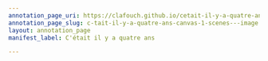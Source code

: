 ```yaml
---
annotation_page_uri: https://clafouch.github.io/cetait-il-y-a-quatre-ans/annotations/c-tait-il-y-a-quatre-ans-canvas-1-scenes---image.json
annotation_page_slug: c-tait-il-y-a-quatre-ans-canvas-1-scenes---image
layout: annotation_page
manifest_label: C'était il y a quatre ans

---
```

